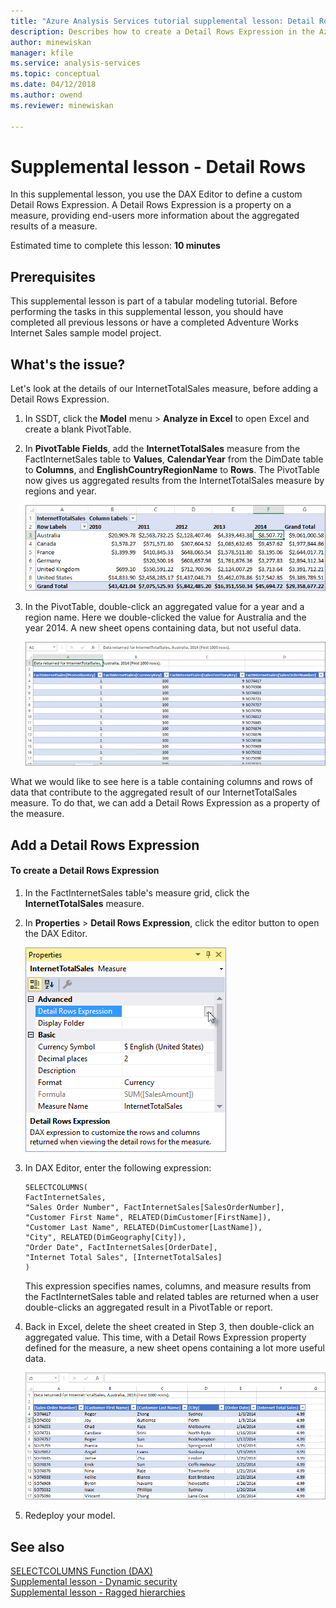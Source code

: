 ```yaml
---
title: "Azure Analysis Services tutorial supplemental lesson: Detail Rows | Microsoft Docs"
description: Describes how to create a Detail Rows Expression in the Azure Analysis Services tutorial.
author: minewiskan
manager: kfile
ms.service: analysis-services
ms.topic: conceptual
ms.date: 04/12/2018
ms.author: owend
ms.reviewer: minewiskan

---
```

# Supplemental lesson - Detail Rows

In this supplemental lesson, you use the DAX Editor to define a custom Detail Rows Expression. A Detail Rows Expression is a property on a measure, providing end-users more information about the aggregated results of a measure. 
  
Estimated time to complete this lesson: **10 minutes**  
  
## Prerequisites  
This supplemental lesson is part of a tabular modeling tutorial. Before performing the tasks in this supplemental lesson, you should have completed all previous lessons or have a completed Adventure Works Internet Sales sample model project.  
  
## What's the issue?
Let's look at the details of our InternetTotalSales measure, before adding a Detail Rows Expression.

1.  In SSDT, click the **Model** menu > **Analyze in Excel** to open Excel and create a blank PivotTable.
  
2.  In **PivotTable Fields**, add the **InternetTotalSales** measure from the FactInternetSales table to **Values**, **CalendarYear** from the DimDate table to **Columns**, and **EnglishCountryRegionName** to **Rows**. The PivotTable now gives us aggregated results from the InternetTotalSales measure by regions and year. 

    ![aas-lesson-detail-rows-pivottable](../tutorials/media/aas-lesson-detail-rows-pivottable.png)

3. In the PivotTable, double-click an aggregated value for a year and a region name. Here we double-clicked the value for Australia and the year 2014. A new sheet opens containing data, but not useful data.

    ![aas-lesson-detail-rows-pivottable](../tutorials/media/aas-lesson-detail-rows-sheet.png)
  
What we would like to see here is a table containing columns and rows of data that contribute to the aggregated result of our InternetTotalSales measure. To do that, we can add a Detail Rows Expression as a property of the measure.

## Add a Detail Rows Expression

#### To create a Detail Rows Expression 
  
1. In the FactInternetSales table's measure grid, click the **InternetTotalSales** measure. 

2. In **Properties** > **Detail Rows Expression**, click the editor button to open the DAX Editor.

    ![aas-lesson-detail-rows-ellipse](../tutorials/media/aas-lesson-detail-rows-ellipse.png)

3. In DAX Editor, enter the following expression:

    ```
    SELECTCOLUMNS(
	FactInternetSales,
	"Sales Order Number", FactInternetSales[SalesOrderNumber],
	"Customer First Name", RELATED(DimCustomer[FirstName]),
	"Customer Last Name", RELATED(DimCustomer[LastName]),
	"City", RELATED(DimGeography[City]),
	"Order Date", FactInternetSales[OrderDate],
	"Internet Total Sales", [InternetTotalSales]
    )

    ```

    This expression specifies names, columns, and measure results from the FactInternetSales table and related tables are returned when a user double-clicks an aggregated result in a PivotTable or report.

4. Back in Excel, delete the sheet created in Step 3, then double-click an aggregated value. This time, with a Detail Rows Expression property defined for the measure, a new sheet opens containing a lot more useful data.

    ![aas-lesson-detail-rows-detailsheet](../tutorials/media/aas-lesson-detail-rows-detailsheet.png)

5. Redeploy your model.

  
## See also  
[SELECTCOLUMNS Function (DAX)](https://msdn.microsoft.com/library/mt761759.aspx)  
[Supplemental lesson - Dynamic security](../tutorials/aas-supplemental-lesson-dynamic-security.md)  
[Supplemental lesson - Ragged hierarchies](../tutorials/aas-supplemental-lesson-ragged-hierarchies.md)  
